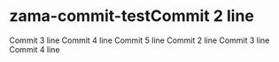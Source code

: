 # zama-commit-testCommit 2 line
Commit 3 line
Commit 4 line
Commit 5 line
Commit 2 line
Commit 3 line
Commit 4 line
